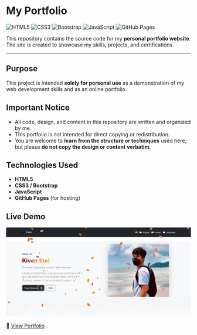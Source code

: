 # My Portfolio  

![HTML5](https://img.shields.io/badge/HTML5-orange?logo=html5&logoColor=white&style=flat-square)
![CSS3](https://img.shields.io/badge/CSS3-blue?logo=css3&logoColor=white&style=flat-square)
![Bootstrap](https://img.shields.io/badge/Bootstrap-563D7C?logo=bootstrap&logoColor=white&style=flat-square)
![JavaScript](https://img.shields.io/badge/JavaScript-F7DF1E?logo=javascript&logoColor=black&style=flat-square)
![GitHub Pages](https://img.shields.io/badge/Deployed%20on-GitHub%20Pages-181717?logo=github&logoColor=white&style=flat-square)

This repository contains the source code for my **personal portfolio website**.  
The site is created to showcase my skills, projects, and certifications.  

---

## Purpose
This project is intended **solely for personal use** as a demonstration of my web development skills and as an online portfolio.  

## Important Notice
- All code, design, and content in this repository are written and organized by me.  
- This portfolio is not intended for direct copying or redistribution.  
- You are welcome to **learn from the structure or techniques** used here, but please **do not copy the design or content verbatim**.  

## Technologies Used
- **HTML5**
- **CSS3 / Bootstrap**
- **JavaScript**
- **GitHub Pages** (for hosting)

## Live Demo
![Alt text](./images/Screenshot%202025-09-26%20211634.png)

🔗 [View Portfolio](https://privatebox-arch.github.io/My-Portfolio/)
